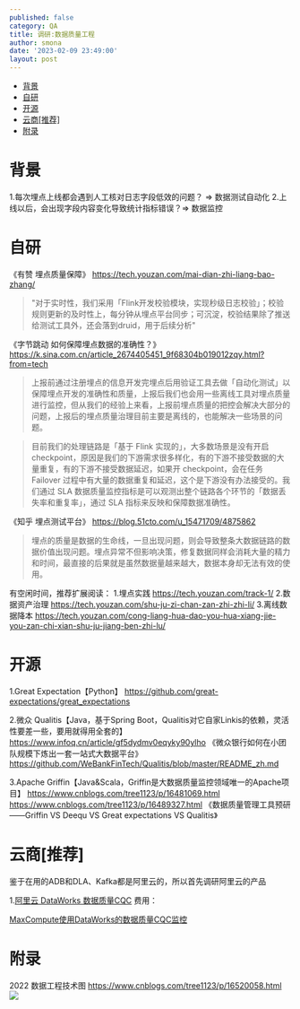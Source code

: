 ```yaml
---
published: false
category: QA
title: 调研:数据质量工程
author: smona
date: '2023-02-09 23:49:00'
layout: post
---
```


- [背景](#背景)
- [自研](#自研)
- [开源](#开源)
- [云商\[推荐\]](#云商推荐)
- [附录](#附录)


# 背景
1.每次埋点上线都会遇到人工核对日志字段低效的问题？ => 数据测试自动化
2.上线以后，会出现字段内容变化导致统计指标错误？=> 数据监控

# 自研
《有赞 埋点质量保障》 https://tech.youzan.com/mai-dian-zhi-liang-bao-zhang/
> "对于实时性，我们采用「Flink开发校验模块，实现秒级日志校验」；校验规则更新的及时性上，每分钟从埋点平台同步；可沉淀，校验结果除了推送给测试工具外，还会落到druid，用于后续分析"

《字节跳动 如何保障埋点数据的准确性？》https://k.sina.com.cn/article_2674405451_9f68304b019012zqy.html?from=tech
> 上报前通过注册埋点的信息开发完埋点后用验证工具去做「自动化测试」以保障埋点开发的准确性和质量，上报后我们也会用一些离线工具对埋点质量进行监控，但从我们的经验上来看，上报前埋点质量的把控会解决大部分的问题，上报后的埋点质量治理目前主要是离线的，也能解决一些场景的问题。

> 目前我们的处理链路是「基于 Flink 实现的」，大多数场景是没有开启 checkpoint，原因是我们的下游需求很多样化，有的下游不接受数据的大量重复，有的下游不接受数据延迟，如果开 checkpoint，会在任务 Failover 过程中有大量的数据重复和延迟，这个是下游没有办法接受的。我们通过 SLA 数据质量监控指标是可以观测出整个链路各个环节的「数据丢失率和重复率」，通过 SLA 指标来反映和保障数据准确性。

《知乎 埋点测试平台》 https://blog.51cto.com/u_15471709/4875862
> 埋点的质量是数据的生命线，一旦出现问题，则会导致整条大数据链路的数据价值出现问题。埋点异常不但影响决策，修复数据同样会消耗大量的精力和时间，最直接的后果就是虽然数据量越来越大，数据本身却无法有效的使用。

有空闲时间，推荐扩展阅读：
1.埋点实践 https://tech.youzan.com/track-1/
2.数据资产治理 https://tech.youzan.com/shu-ju-zi-chan-zan-zhi-zhi-li/
3.离线数据降本 https://tech.youzan.com/cong-liang-hua-dao-you-hua-xiang-jie-you-zan-chi-xian-shu-ju-jiang-ben-zhi-lu/

# 开源
1.Great Expectation【Python】
https://github.com/great-expectations/great_expectations

2.微众 Qualitis【Java，基于Spring Boot，Qualitis对它自家Linkis的依赖，灵活性要差一些，要用就得用全套的】
https://www.infoq.cn/article/gf5dydmv0eqyky90ylho 《微众银行如何在小团队规模下炼出一套一站式大数据平台》
https://github.com/WeBankFinTech/Qualitis/blob/master/README_zh.md

3.Apache Griffin【Java&Scala，Griffin是大数据质量监控领域唯一的Apache项目】
https://www.cnblogs.com/tree1123/p/16481069.html
https://www.cnblogs.com/tree1123/p/16489327.html 《数据质量管理工具预研——Griffin VS Deequ VS Great expectations VS Qualitis》

# 云商[推荐]
鉴于在用的ADB和DLA、Kafka都是阿里云的，所以首先调研阿里云的产品

1.[阿里云 DataWorks 数据质量CQC](https://help.aliyun.com/document_detail/73660.html)
费用：

[MaxCompute使用DataWorks的数据质量CQC监控](https://help.aliyun.com/document_detail/116897.htm?spm=a2c4g.11186623.0.0.2369b338MSwYFP#concept-221932)


# 附录
2022 数据工程技术图 https://www.cnblogs.com/tree1123/p/16520058.html
![](https://lakefs.io/wp-content/uploads/2022/06/State-of-Data-Engineering-2022-map-1920x1080_31.7-2048x1152.jpg)